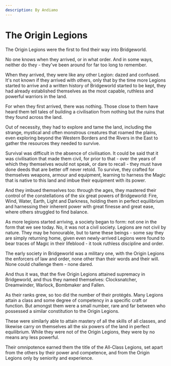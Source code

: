 ```yaml
---
description: By Andiamo
---
```


# The Origin Legions

The Origin Legions were the first to find their way into Bridgeworld.

No one knows when they arrived, or in what order. And in some ways, neither do they - they've been around for far too long to remember.

When they arrived, they were like any other Legion: dazed and confused. It's not known if they arrived with others, only that by the time more Legions started to arrive and a written history of Bridgeworld started to be kept, they had already established themselves as the most capable, ruthless and powerful warriors in the land.

For when they first arrived, there was nothing. Those close to them have heard them tell tales of building a civilisation from nothing but the ruins that they found across the land.

Out of necessity, they had to explore and tame the land, including the strange, mystical and often monstrous creatures that roamed the plains, even exploring beyond the Western Borders and the Rivers in the East to gather the resources they needed to survive.

Survival was difficult in the absence of civilisation. It could be said that it was civilisation that made them civil, for prior to that - over the years of which they themselves would not speak, or dare to recall - they must have done deeds that are better off never retold. To survive, they crafted for themselves weapons, armour and equipment, learning to harness the Magic that is native to this land and imbue their equipment with its power.

And they imbued themselves too: through the ages, they mastered their control of the constellations of the six great powers of Bridgeworld: Fire, Wind, Water, Earth, Light and Darkness, holding them in perfect equilibrium and harnessing their inherent power with great finesse and great ease, where others struggled to find balance.

As more legions started arriving, a society began to form: not one in the form that we see today. No, it was not a civil society. Legions are not civil by nature. They may be honourable, but to tame these beings - some say they are simply returning home, given even newly-arrived Legions were found to bear traces of Magic in their lifeblood - it took ruthless discipline and order.

The early society in Bridgeworld was a military one, with the Origin Legions the enforcers of law and order, none other than their words and their will. None could challenge them - none dared.

And thus it was, that the five Origin Legions attained supremacy in Bridgeworld, and thus they named themselves: Clocksnatcher, Dreamwinder, Warlock, Bombmaker and Fallen.

As their ranks grew, so too did the number of their protégés. Many Legions attain a class and some degree of competency in a specific craft or function. But amongst them were a small number, rare and far between who possessed a similar constitution to the Origin Legions.

These were similarly able to attain mastery of all the skills of all classes, and likewise carry on themselves all the six powers of the land in perfect equilibrium. While they were not of the Origin Legions, they were by no means any less powerful.&#x20;

Their omnipotence earned them the title of the All-Class Legions, set apart from the others by their power and competence, and from the Origin Legions only by seniority and experience.
